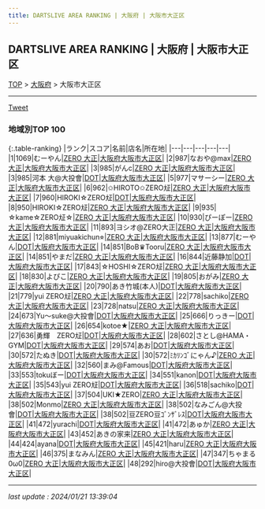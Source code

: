 ```yaml
---
title: DARTSLIVE AREA RANKING | 大阪府 | 大阪市大正区
---
```

## DARTSLIVE AREA RANKING | 大阪府 | 大阪市大正区

[TOP](/darts/rank/) > [大阪府](/darts/rank/大阪府/) > 大阪市大正区

___

<a href="https://twitter.com/share?ref_src=twsrc%5Etfw" data-text="DARTSLIVE AREA RANKING | 大阪府大阪市大正区" class="twitter-share-button" data-via="DARTSLIVE" data-hashtags="DARTSLIVE" data-related="DARTSLIVE" data-show-count="false">Tweet</a>

### 地域別TOP 100

{:.table-ranking}
|ランク|スコア|名前|店名|所在地|
|---|---|---|---|---|
|1|1069|むーやん|<a href="https://search.dartslive.com/jp/shop/94452450d5ca02b30d9b047a20a7ba1e">ZERO 大正</a>|<a href="/darts/rank/大阪府/大阪市大正区">大阪府大阪市大正区</a>|
|2|987|なおや@max|<a href="https://search.dartslive.com/jp/shop/94452450d5ca02b30d9b047a20a7ba1e">ZERO 大正</a>|<a href="/darts/rank/大阪府/大阪市大正区">大阪府大阪市大正区</a>|
|3|985|がんc|<a href="https://search.dartslive.com/jp/shop/94452450d5ca02b30d9b047a20a7ba1e">ZERO 大正</a>|<a href="/darts/rank/大阪府/大阪市大正区">大阪府大阪市大正区</a>|
|3|985|河本 大@大投會|<a href="https://search.dartslive.com/jp/shop/16363459de2678b50d9b047a20a7ba1e">DOT</a>|<a href="/darts/rank/大阪府/大阪市大正区">大阪府大阪市大正区</a>|
|5|977|マサーシー|<a href="https://search.dartslive.com/jp/shop/94452450d5ca02b30d9b047a20a7ba1e">ZERO 大正</a>|<a href="/darts/rank/大阪府/大阪市大正区">大阪府大阪市大正区</a>|
|6|962|✩HIROTO✩ZERO㍽|<a href="https://search.dartslive.com/jp/shop/94452450d5ca02b30d9b047a20a7ba1e">ZERO 大正</a>|<a href="/darts/rank/大阪府/大阪市大正区">大阪府大阪市大正区</a>|
|7|960|HIROKI☆ZERO㍽|<a href="https://search.dartslive.com/jp/shop/16363459de2678b50d9b047a20a7ba1e">DOT</a>|<a href="/darts/rank/大阪府/大阪市大正区">大阪府大阪市大正区</a>|
|8|950|HIROKI☆ZERO㍽|<a href="https://search.dartslive.com/jp/shop/94452450d5ca02b30d9b047a20a7ba1e">ZERO 大正</a>|<a href="/darts/rank/大阪府/大阪市大正区">大阪府大阪市大正区</a>|
|9|935|☆kame☆ZERO㍽☆|<a href="https://search.dartslive.com/jp/shop/94452450d5ca02b30d9b047a20a7ba1e">ZERO 大正</a>|<a href="/darts/rank/大阪府/大阪市大正区">大阪府大阪市大正区</a>|
|10|930|ぴーぽー|<a href="https://search.dartslive.com/jp/shop/94452450d5ca02b30d9b047a20a7ba1e">ZERO 大正</a>|<a href="/darts/rank/大阪府/大阪市大正区">大阪府大阪市大正区</a>|
|11|893|ヨシオ@ZERO大正|<a href="https://search.dartslive.com/jp/shop/94452450d5ca02b30d9b047a20a7ba1e">ZERO 大正</a>|<a href="/darts/rank/大阪府/大阪市大正区">大阪府大阪市大正区</a>|
|12|881|miyuakichun⭐︎|<a href="https://search.dartslive.com/jp/shop/94452450d5ca02b30d9b047a20a7ba1e">ZERO 大正</a>|<a href="/darts/rank/大阪府/大阪市大正区">大阪府大阪市大正区</a>|
|13|877|むーやん|<a href="https://search.dartslive.com/jp/shop/16363459de2678b50d9b047a20a7ba1e">DOT</a>|<a href="/darts/rank/大阪府/大阪市大正区">大阪府大阪市大正区</a>|
|14|851|BoB♛Tooru|<a href="https://search.dartslive.com/jp/shop/94452450d5ca02b30d9b047a20a7ba1e">ZERO 大正</a>|<a href="/darts/rank/大阪府/大阪市大正区">大阪府大阪市大正区</a>|
|14|851|やまだ|<a href="https://search.dartslive.com/jp/shop/94452450d5ca02b30d9b047a20a7ba1e">ZERO 大正</a>|<a href="/darts/rank/大阪府/大阪市大正区">大阪府大阪市大正区</a>|
|16|844|近藤静加|<a href="https://search.dartslive.com/jp/shop/16363459de2678b50d9b047a20a7ba1e">DOT</a>|<a href="/darts/rank/大阪府/大阪市大正区">大阪府大阪市大正区</a>|
|17|843|☆HOSHI☆ZERO㍽|<a href="https://search.dartslive.com/jp/shop/94452450d5ca02b30d9b047a20a7ba1e">ZERO 大正</a>|<a href="/darts/rank/大阪府/大阪市大正区">大阪府大阪市大正区</a>|
|18|830|よぴこ|<a href="https://search.dartslive.com/jp/shop/94452450d5ca02b30d9b047a20a7ba1e">ZERO 大正</a>|<a href="/darts/rank/大阪府/大阪市大正区">大阪府大阪市大正区</a>|
|19|805|おがみ|<a href="https://search.dartslive.com/jp/shop/94452450d5ca02b30d9b047a20a7ba1e">ZERO 大正</a>|<a href="/darts/rank/大阪府/大阪市大正区">大阪府大阪市大正区</a>|
|20|790|あき竹城(本人)|<a href="https://search.dartslive.com/jp/shop/16363459de2678b50d9b047a20a7ba1e">DOT</a>|<a href="/darts/rank/大阪府/大阪市大正区">大阪府大阪市大正区</a>|
|21|779|yui ZERO㍽|<a href="https://search.dartslive.com/jp/shop/94452450d5ca02b30d9b047a20a7ba1e">ZERO 大正</a>|<a href="/darts/rank/大阪府/大阪市大正区">大阪府大阪市大正区</a>|
|22|778|sachiko|<a href="https://search.dartslive.com/jp/shop/94452450d5ca02b30d9b047a20a7ba1e">ZERO 大正</a>|<a href="/darts/rank/大阪府/大阪市大正区">大阪府大阪市大正区</a>|
|23|728|natsu|<a href="https://search.dartslive.com/jp/shop/94452450d5ca02b30d9b047a20a7ba1e">ZERO 大正</a>|<a href="/darts/rank/大阪府/大阪市大正区">大阪府大阪市大正区</a>|
|24|673|Yu〜suke@大投會|<a href="https://search.dartslive.com/jp/shop/16363459de2678b50d9b047a20a7ba1e">DOT</a>|<a href="/darts/rank/大阪府/大阪市大正区">大阪府大阪市大正区</a>|
|25|666|りっきー|<a href="https://search.dartslive.com/jp/shop/16363459de2678b50d9b047a20a7ba1e">DOT</a>|<a href="/darts/rank/大阪府/大阪市大正区">大阪府大阪市大正区</a>|
|26|654|kotoe★|<a href="https://search.dartslive.com/jp/shop/94452450d5ca02b30d9b047a20a7ba1e">ZERO 大正</a>|<a href="/darts/rank/大阪府/大阪市大正区">大阪府大阪市大正区</a>|
|27|636|勇輝　ZERO㍽|<a href="https://search.dartslive.com/jp/shop/16363459de2678b50d9b047a20a7ba1e">DOT</a>|<a href="/darts/rank/大阪府/大阪市大正区">大阪府大阪市大正区</a>|
|28|602|さとし@HAMA・GYM|<a href="https://search.dartslive.com/jp/shop/16363459de2678b50d9b047a20a7ba1e">DOT</a>|<a href="/darts/rank/大阪府/大阪市大正区">大阪府大阪市大正区</a>|
|29|574|あお|<a href="https://search.dartslive.com/jp/shop/16363459de2678b50d9b047a20a7ba1e">DOT</a>|<a href="/darts/rank/大阪府/大阪市大正区">大阪府大阪市大正区</a>|
|30|572|たぬき|<a href="https://search.dartslive.com/jp/shop/16363459de2678b50d9b047a20a7ba1e">DOT</a>|<a href="/darts/rank/大阪府/大阪市大正区">大阪府大阪市大正区</a>|
|30|572|ﾐｶﾘﾝｺﾞにゃん♪|<a href="https://search.dartslive.com/jp/shop/94452450d5ca02b30d9b047a20a7ba1e">ZERO 大正</a>|<a href="/darts/rank/大阪府/大阪市大正区">大阪府大阪市大正区</a>|
|32|560|まみ@Famous|<a href="https://search.dartslive.com/jp/shop/16363459de2678b50d9b047a20a7ba1e">DOT</a>|<a href="/darts/rank/大阪府/大阪市大正区">大阪府大阪市大正区</a>|
|33|553|tokuぼー|<a href="https://search.dartslive.com/jp/shop/16363459de2678b50d9b047a20a7ba1e">DOT</a>|<a href="/darts/rank/大阪府/大阪市大正区">大阪府大阪市大正区</a>|
|34|551|kanon|<a href="https://search.dartslive.com/jp/shop/16363459de2678b50d9b047a20a7ba1e">DOT</a>|<a href="/darts/rank/大阪府/大阪市大正区">大阪府大阪市大正区</a>|
|35|543|yui ZERO㍽|<a href="https://search.dartslive.com/jp/shop/16363459de2678b50d9b047a20a7ba1e">DOT</a>|<a href="/darts/rank/大阪府/大阪市大正区">大阪府大阪市大正区</a>|
|36|518|sachiko|<a href="https://search.dartslive.com/jp/shop/16363459de2678b50d9b047a20a7ba1e">DOT</a>|<a href="/darts/rank/大阪府/大阪市大正区">大阪府大阪市大正区</a>|
|37|504|UKI★ZERO|<a href="https://search.dartslive.com/jp/shop/94452450d5ca02b30d9b047a20a7ba1e">ZERO 大正</a>|<a href="/darts/rank/大阪府/大阪市大正区">大阪府大阪市大正区</a>|
|38|502|Monmo|<a href="https://search.dartslive.com/jp/shop/94452450d5ca02b30d9b047a20a7ba1e">ZERO 大正</a>|<a href="/darts/rank/大阪府/大阪市大正区">大阪府大阪市大正区</a>|
|38|502|なみごん@大投會|<a href="https://search.dartslive.com/jp/shop/16363459de2678b50d9b047a20a7ba1e">DOT</a>|<a href="/darts/rank/大阪府/大阪市大正区">大阪府大阪市大正区</a>|
|38|502|豆ZERO豆ｺﾞﾝｻﾞﾚｽ|<a href="https://search.dartslive.com/jp/shop/16363459de2678b50d9b047a20a7ba1e">DOT</a>|<a href="/darts/rank/大阪府/大阪市大正区">大阪府大阪市大正区</a>|
|41|472|yurachi|<a href="https://search.dartslive.com/jp/shop/16363459de2678b50d9b047a20a7ba1e">DOT</a>|<a href="/darts/rank/大阪府/大阪市大正区">大阪府大阪市大正区</a>|
|41|472|あゅか|<a href="https://search.dartslive.com/jp/shop/94452450d5ca02b30d9b047a20a7ba1e">ZERO 大正</a>|<a href="/darts/rank/大阪府/大阪市大正区">大阪府大阪市大正区</a>|
|43|452|あきの家来|<a href="https://search.dartslive.com/jp/shop/94452450d5ca02b30d9b047a20a7ba1e">ZERO 大正</a>|<a href="/darts/rank/大阪府/大阪市大正区">大阪府大阪市大正区</a>|
|44|424|ayana|<a href="https://search.dartslive.com/jp/shop/16363459de2678b50d9b047a20a7ba1e">DOT</a>|<a href="/darts/rank/大阪府/大阪市大正区">大阪府大阪市大正区</a>|
|45|421|haru|<a href="https://search.dartslive.com/jp/shop/94452450d5ca02b30d9b047a20a7ba1e">ZERO 大正</a>|<a href="/darts/rank/大阪府/大阪市大正区">大阪府大阪市大正区</a>|
|46|375|まなみん|<a href="https://search.dartslive.com/jp/shop/94452450d5ca02b30d9b047a20a7ba1e">ZERO 大正</a>|<a href="/darts/rank/大阪府/大阪市大正区">大阪府大阪市大正区</a>|
|47|347|ちゃまる0ω0|<a href="https://search.dartslive.com/jp/shop/94452450d5ca02b30d9b047a20a7ba1e">ZERO 大正</a>|<a href="/darts/rank/大阪府/大阪市大正区">大阪府大阪市大正区</a>|
|48|292|hiro@大投會|<a href="https://search.dartslive.com/jp/shop/16363459de2678b50d9b047a20a7ba1e">DOT</a>|<a href="/darts/rank/大阪府/大阪市大正区">大阪府大阪市大正区</a>|



___

_last update : 2024/01/21 13:39:04_


<script src="https://cdnjs.cloudflare.com/ajax/libs/jquery/3.6.1/jquery.min.js" integrity="sha512-aVKKRRi/Q/YV+4mjoKBsE4x3H+BkegoM/em46NNlCqNTmUYADjBbeNefNxYV7giUp0VxICtqdrbqU7iVaeZNXA==" crossorigin="anonymous" referrerpolicy="no-referrer"></script>
<script src="https://cdnjs.cloudflare.com/ajax/libs/jquery.tablesorter/2.31.3/js/jquery.tablesorter.min.js" integrity="sha512-qzgd5cYSZcosqpzpn7zF2ZId8f/8CHmFKZ8j7mU4OUXTNRd5g+ZHBPsgKEwoqxCtdQvExE5LprwwPAgoicguNg==" crossorigin="anonymous" referrerpolicy="no-referrer"></script>
<link rel="stylesheet" href="https://cdnjs.cloudflare.com/ajax/libs/jquery.tablesorter/2.31.3/css/theme.default.min.css" integrity="sha512-wghhOJkjQX0Lh3NSWvNKeZ0ZpNn+SPVXX1Qyc9OCaogADktxrBiBdKGDoqVUOyhStvMBmJQ8ZdMHiR3wuEq8+w==" crossorigin="anonymous" referrerpolicy="no-referrer" />
<script>
$(function() {
    $(".table-ranking").tablesorter({sortList:[[0, 0]]});
});
</script>

<script async src="https://platform.twitter.com/widgets.js" charset="utf-8"></script>